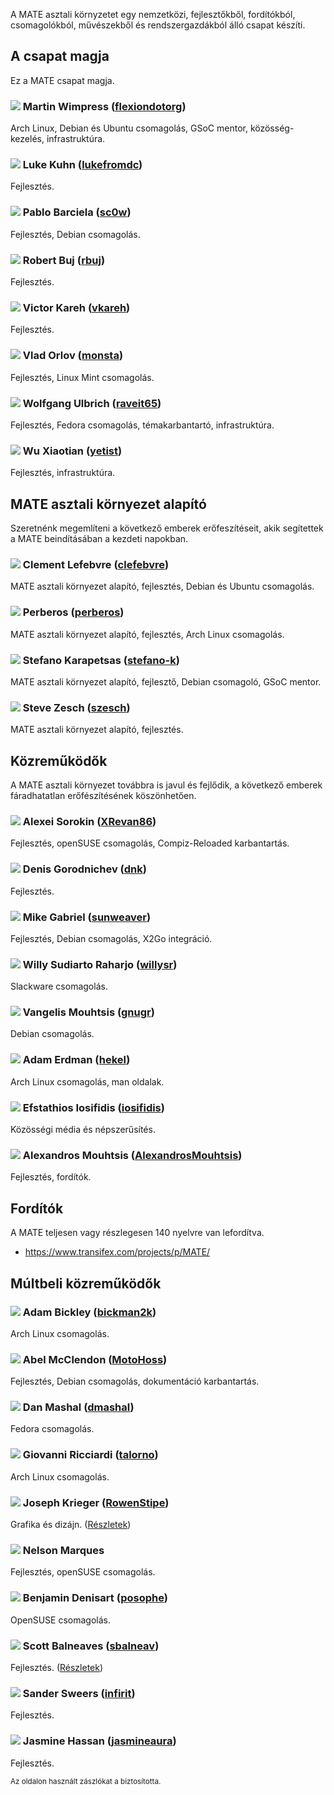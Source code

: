 <!--
.. link:
.. description:
.. tags:
.. date: 2011-12-05 07:25:21
.. title: Csapat
.. slug: team
-->

A MATE asztali környzetet egy nemzetközi, fejlesztőkből,
fordítókból, csomagolókból, művészekből és rendszergazdákból álló
csapat készíti.

## A csapat magja

Ez a MATE csapat magja.

### ![](/assets/img/flags/32/United%20Kingdom\(Great%20Britain\).png) Martin Wimpress ([flexiondotorg](https://github.com/flexiondotorg))

Arch Linux, Debian és Ubuntu csomagolás, GSoC mentor, közösség-kezelés, infrastruktúra.

### ![](/assets/img/flags/32/USA.png) Luke Kuhn ([lukefromdc](https://github.com/lukefromdc))

Fejlesztés.

### ![](/assets/img/flags/32/Galicia.png) Pablo Barciela ([sc0w](https://github.com/sc0w))

Fejlesztés, Debian csomagolás.

### ![](/assets/img/flags/32/Catalonia.png) Robert Buj ([rbuj](https://github.com/rbuj))

Fejlesztés.

### ![](/assets/img/flags/32/Puerto%20Rico.png) Victor Kareh ([vkareh](https://github.com/vkareh))

Fejlesztés.

### ![](/assets/img/flags/32/Russian%20Federation.png) Vlad Orlov ([monsta](https://github.com/monsta))

Fejlesztés, Linux Mint csomagolás.

### ![](/assets/img/flags/32/Germany.png) Wolfgang Ulbrich ([raveit65](https://github.com/raveit65))

Fejlesztés, Fedora csomagolás, témakarbantartó, infrastruktúra.

### ![](/assets/img/flags/32/China.png) Wu Xiaotian ([yetist](https://github.com/yetist))

Fejlesztés, infrastruktúra.



## MATE asztali környezet alapító

Szeretnénk megemlíteni a következő emberek erőfeszítéseit, akik segítettek
a MATE beindításában a kezdeti napokban.

### ![](/assets/img/flags/32/France.png) Clement Lefebvre ([clefebvre](https://github.com/clefebvre))

MATE asztali környezet alapító, fejlesztés, Debian és Ubuntu csomagolás.

### ![](/assets/img/flags/32/Argentina.png) Perberos ([perberos](https://github.com/perberos))

MATE asztali környezet alapító, fejlesztés, Arch Linux csomagolás.

### ![](/assets/img/flags/32/Italy.png) Stefano Karapetsas ([stefano-k](https://github.com/stefano-k))

MATE asztali környezet alapító, fejlesztő, Debian csomagoló, GSoC mentor.

### ![](/assets/img/flags/32/USA.png) Steve Zesch ([szesch](https://github.com/szesch))

MATE asztali környezet alapító, fejlesztés.



## Közreműködők

A MATE asztali környezet továbbra is javul és fejlődik, a következő
emberek fáradhatatlan erőfészítésének köszönhetően.

### ![](/assets/img/flags/32/Russian%20Federation.png) Alexei Sorokin ([XRevan86](https://github.com/XRevan86))

Fejlesztés, openSUSE csomagolás, Compiz-Reloaded karbantartás.

### ![](/assets/img/flags/32/Russian%20Federation.png) Denis Gorodnichev ([dnk](https://github.com/dnk))

Fejlesztés.

### ![](/assets/img/flags/32/Germany.png) Mike Gabriel ([sunweaver](https://github.com/sunweaver))

Fejlesztés, Debian csomagolás, X2Go integráció.

### ![](/assets/img/flags/32/Indonesia.png) Willy Sudiarto Raharjo ([willysr](https://github.com/willysr))

Slackware csomagolás.

### ![](/assets/img/flags/32/Greece.png) Vangelis Mouhtsis ([gnugr](https://github.com/gnugr))

Debian csomagolás.

### ![](/assets/img/flags/32/USA.png) Adam Erdman ([hekel](https://github.com/hekel))

Arch Linux csomagolás, man oldalak.

### ![](/assets/img/flags/32/Greece.png) Efstathios Iosifidis ([iosifidis](https://github.com/iosifidis))

Közösségi média és népszerűsítés.

### ![](/assets/img/flags/32/Greece.png) Alexandros Mouhtsis ([AlexandrosMouhtsis](https://github.com/AlexandrosMouhtsis))

Fejlesztés, fordítók.



## Fordítók

A MATE teljesen vagy részlegesen 140 nyelvre van lefordítva.

  * <https://www.transifex.com/projects/p/MATE/>



## Múltbeli közreműködők

### ![](/assets/img/flags/32/USA.png) Adam Bickley ([bickman2k](https://github.com/bickman2k))

Arch Linux csomagolás.

### ![](/assets/img/flags/32/USA.png) Abel McClendon ([MotoHoss](https://github.com/MotoHoss))

Fejlesztés, Debian csomagolás, dokumentáció karbantartás.

### ![](/assets/img/flags/32/USA.png) Dan Mashal ([dmashal](https://github.com/dmashal))

Fedora csomagolás.

### ![](/assets/img/flags/32/Italy.png) Giovanni Ricciardi ([talorno](https://github.com/talorno))

Arch Linux csomagolás.

### ![](/assets/img/flags/32/USA.png) Joseph Krieger ([RowenStipe](https://github.com/RowenStipe))

Grafika és dizájn. ([Részletek](https://wiki.mate-desktop.org/#!pages/./users-rowen_stipe.md))

### ![](/assets/img/flags/32/Portugal.png) Nelson Marques

Fejlesztés, openSUSE csomagolás.

### ![](/assets/img/flags/32/France.png) Benjamin Denisart ([posophe](https://github.com/posophe))

OpenSUSE csomagolás.

### ![](/assets/img/flags/32/Canada.png) Scott Balneaves ([sbalneav](https://github.com/sbalneav))

Fejlesztés. ([Részletek](https://wiki.mate-desktop.org/#!pages/./users-sbalneav.md))

### ![](/assets/img/flags/32/Netherlands.png) Sander Sweers ([infirit](https://github.com/infirit))

Fejlesztés.

### ![](/assets/img/flags/32/Egypt.png) Jasmine Hassan ([jasmineaura](https://wiki.mate-desktop.org/#!pages/./users-jasmineaura.md))

Fejlesztés.



<small>
Az oldalon használt zászlókat a <http://www.icondrawer.com> biztosította.
</small>
